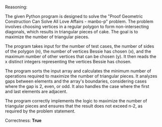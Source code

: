 Reasoning:

The given Python program is designed to solve the "Proof Geometric Construction Can Solve All Love Affairs - manbo-p" problem. The problem involves choosing vertices in a regular polygon to form non-intersecting diagonals, which results in triangular pieces of cake. The goal is to maximize the number of triangular pieces.

The program takes input for the number of test cases, the number of sides of the polygon (n), the number of vertices Bessie has chosen (x), and the maximum number of other vertices that can be chosen (y). It then reads the x distinct integers representing the vertices Bessie has chosen.

The program sorts the input array and calculates the minimum number of operations required to maximize the number of triangular pieces. It analyzes gaps between elements and the array's boundaries, considering cases where the gap is 2, even, or odd. It also handles the case where the first and last elements are adjacent.

The program correctly implements the logic to maximize the number of triangular pieces and ensures that the result does not exceed n-2, as required by the problem statement.

Correctness: **True**